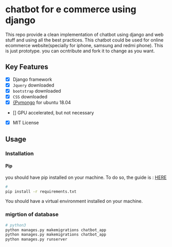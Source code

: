 # chatbot for e commerce using django

This repo provide a clean implementation of chatbot using django and web stuff and using all the best practices.
This chatbot could be used for online ecommerce website(specially for iphone, samsung and redmi phone). This is just prototype. you can ocntribute and fork it to change as you want.

## Key Features

- [x] Django framework
- [x] `Jquery` downloaded
- [x] `bootstrap` downloaded
- [x] `CSS` downloaded
- [x] [{Pymongo](https://docs.mongodb.com/manual/tutorial/install-mongodb-on-ubuntu/) for ubuntu 18.04
- [] GPU accelerated, but not necessary
- [x] MIT License


## Usage

### Installation

#### Pip
you should have pip installed on your machine. To do so, the guide is : [HERE](https://youtu.be/Tl3q8Wm0jvI) 
```bash
#
pip install -r requirements.txt

```
You should have a virtual environment installed on your machine. 


### migrtion of database
```bash
# python3
python manages.py makemigrations chatbot_app
python manages.py makemigrations chatbot_app
python manages.py runserver
```
